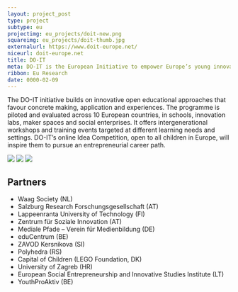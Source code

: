 ```yaml
---
layout: project_post
type: project
subtype: eu
projectimg: eu_projects/doit-new.png
squareimg: eu_projects/doit-thumb.jpg
externalurl: https://www.doit-europe.net/
niceurl: doit-europe.net
title: DO-IT 
meta: DO-IT is the European Initiative to empower Europe’s young innovators in an open digital world with the skills and tools they need from early on in life. The project empowers primary and secondary school pupils (6-16 years) alongside educators to apply open innovation methods, digital maker tools and collaboration skills to tackle societal problems.
ribbon: Eu Research
date: 0000-02-09
---
```


The DO-IT initiative builds on innovative open educational approaches that favour concrete making, application and experiences. The programme is piloted and evaluated across 10 European countries, in schools, innovation labs, maker spaces and social enterprises. It offers intergenerational workshops and training events targeted at different learning needs and settings. DO-IT’s online Idea Competition, open to all children in Europe, will inspire them to pursue an entrepreneurial career path.

<img src="{{site.baseurl}}{{ site.url }}/img/projects/eu_projects/doit-new.png">

<img src="{{site.baseurl}}{{ site.url }}/img/projects/eu_projects/doit-1.jpg">

<img src="{{site.baseurl}}{{ site.url }}/img/projects/eu_projects/doit-2.jpg">

## Partners

* Waag Society (NL)
* Salzburg Research Forschungsgesellschaft (AT)
* Lappeenranta University of Technology (FI)
* Zentrum für Soziale Innovation (AT)
* Mediale Pfade – Verein für Medienbildung (DE)
* eduCentrum (BE)
* ZAVOD Kersnikova (SI)
* Polyhedra (RS)
* Capital of Children (LEGO Foundation, DK)
* University of Zagreb (HR)
* European Social Entrepreneurship and Innovative Studies Institute (LT)
* YouthProAktiv (BE)